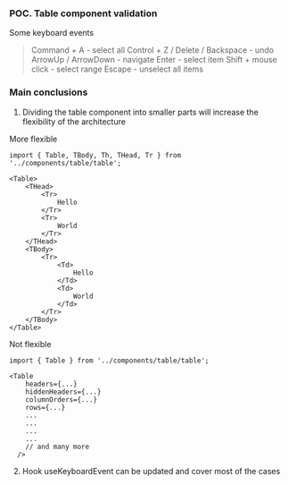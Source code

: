 ### POC. Table component validation

Some keyboard events


> Command + A - select all
> Control + Z / Delete / Backspace - undo
> ArrowUp / ArrowDown - navigate
> Enter - select item
> Shift + mouse click - select range
> Escape - unselect all items


### Main conclusions

1. Dividing the table component into smaller parts will increase the flexibility of the architecture

More flexible
```
import { Table, TBody, Th, THead, Tr } from '../components/table/table';

<Table>
    <THead>
        <Tr>
            Hello
        </Tr>
        <Tr>
            World
        </Tr>
    </THead>
    <TBody>
        <Tr>
            <Td>
                Hello
            </Td>
            <Td>
                World
            </Td>
        </Tr>
    </TBody>
</Table>
```

Not flexible
```
import { Table } from '../components/table/table';

<Table
    headers={...}
    hiddenHeaders={...}
    columnOrders={...}
    rows={...}
    ...
    ...
    ...
    ...
    // and many more
  />
```


2. Hook useKeyboardEvent can be updated and cover most of the cases